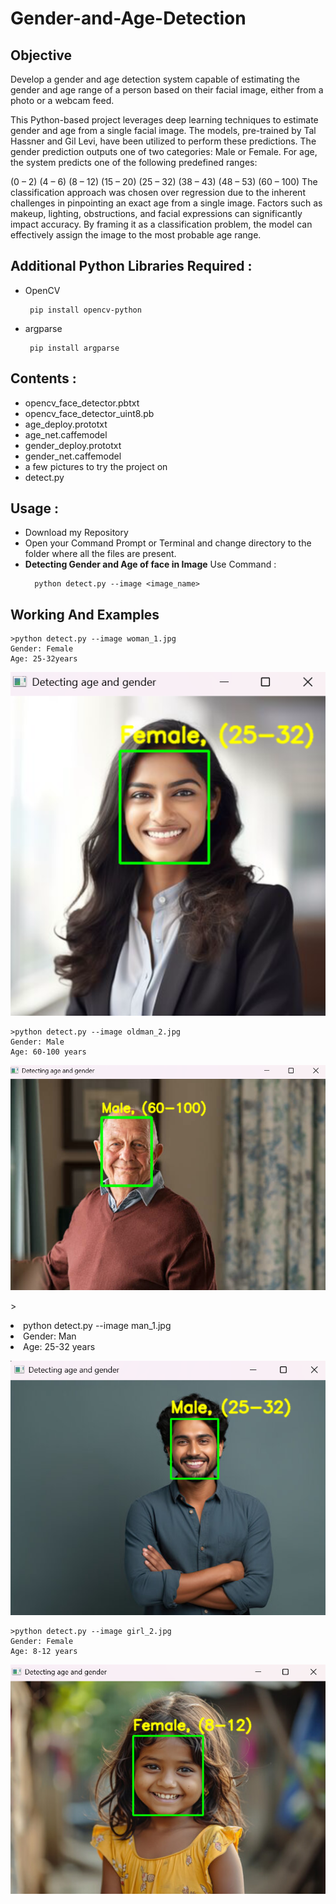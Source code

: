 # Gender-and-Age-Detection

<h2>Objective</h2>

<p>Develop a gender and age detection system capable of estimating the gender and age range of a person based on their facial image, either from a photo or a webcam feed.</p>

<p>This Python-based project leverages deep learning techniques to estimate gender and age from a single facial image. The models, pre-trained by Tal Hassner and Gil Levi, have been utilized to perform these predictions. The gender prediction outputs one of two categories: Male or Female. For age, the system predicts one of the following predefined ranges:

(0 – 2)
(4 – 6)
(8 – 12)
(15 – 20)
(25 – 32)
(38 – 43)
(48 – 53)
(60 – 100)
The classification approach was chosen over regression due to the inherent challenges in pinpointing an exact age from a single image. Factors such as makeup, lighting, obstructions, and facial expressions can significantly impact accuracy. By framing it as a classification problem, the model can effectively assign the image to the most probable age range.



</p>
<h2>Additional Python Libraries Required :</h2>
<ul>
  <li>OpenCV</li>
          
     pip install opencv-python
  
</ul>
<ul>
 <li>argparse</li>
  
     pip install argparse
</ul>
<h2>Contents :</h2>
<ul>
  <li>opencv_face_detector.pbtxt</li>
  <li>opencv_face_detector_uint8.pb</li>
  <li>age_deploy.prototxt</li>
  <li>age_net.caffemodel</li>
  <li>gender_deploy.prototxt</li>
  <li>gender_net.caffemodel</li>
  <li>a few pictures to try the project on</li>
  <li>detect.py</li>
 </ul>

 <h2>Usage :</h2>
 <ul>
  <li>Download my Repository</li>
  <li>Open your Command Prompt or Terminal and change directory to the folder where all the files are present.</li>
  <li><b>Detecting Gender and Age of face in Image</b> Use Command :</li>
  
      python detect.py --image <image_name>
</ul>
<h2>Working And Examples</h2>
            
    >python detect.py --image woman_1.jpg
    Gender: Female
    Age: 25-32years 
<img src="detect_woman_1.png">
 
    >python detect.py --image oldman_2.jpg
    Gender: Male
    Age: 60-100 years
    
    
<img src="detect_oldman.png">
          <p>><li>python detect.py --image man_1.jpg</li>
    <li>Gender: Man</li>
   <li> Age: 25-32 years </li> </p>

    
<img src="detecting man_1.png">

    >python detect.py --image girl_2.jpg
    Gender: Female
    Age: 8-12 years  
    
<img src="detect_girl_2.png">
            
    
